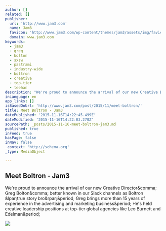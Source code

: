 ```yaml
---
author: []
related: []
publisher:
  url: 'http://www.jam3.com'
  name: Jam3
  favicon: 'http://www.jam3.com/wp-content/themes/jam3/assets/img/favicon.ico'
  domain: www.jam3.com
keywords:
  - jam3
  - greg
  - bolton
  - sxsw
  - pastrami
  - industry-wide
  - boltron
  - creative
  - top-tier
  - teehan
description: "We're proud to announce the arrival of our new Creative Director, Greg Bolton, better known in our Slack channels as Boltron (true story bro). Greg brings more than 15 years of experience in the advertising and marketing business. He's held creative leadership positions at top-tier global agencies like Leo Burnett and Edelman."
inLanguage: en
app_links: []
isBasedOnUrl: 'http://www.jam3.com/post/2015/11/meet-boltron/'
title: Meet Boltron - Jam3
datePublished: '2015-11-16T14:22:45.499Z'
dateModified: '2015-11-16T14:22:03.270Z'
sourcePath: _posts/2015-11-16-meet-boltron-jam3.md
published: true
inFeed: true
hasPage: false
inNav: false
_context: 'http://schema.org'
_type: MediaObject

---
```

<article style=""><h1>Meet Boltron - Jam3</h1><p>We're proud to announce the arrival of our new Creative Director&amp;comma; Greg Bolton&amp;comma; better known in our Slack channels as Boltron &amp;lpar;true story bro&amp;rpar;&amp;period; Greg brings more than 15 years of experience in the advertising and marketing business&amp;period; He's held creative leadership positions at top-tier global agencies like Leo Burnett and Edelman&amp;period;</p><img src="http://www.jam3.com/wp-content/uploads/2015/11/Greg-Bolton-e1446057330709.jpeg" /></article>